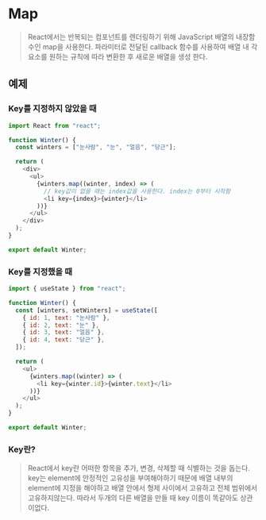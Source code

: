 # Map

> React에서는 반복되는 컴포넌트를 렌더링하기 위해 JavaScript 배열의 내장함수인 map을 사용한다.
> 파라미터로 전달된 callback 함수를 사용하여 배열 내 각 요소를 원하는 규칙에 따라 변환한 후 새로운 배열을 생성 한다.

## 예제

### Key를 지정하지 않았을 때

```js
import React from "react";

function Winter() {
  const winters = ["눈사람", "눈", "얼음", "당근"];

  return (
    <div>
      <ul>
        {winters.map((winter, index) => (
          // key값이 없을 때는 index값을 사용한다. index는 0부터 시작함
          <li key={index}>{winter}</li>
        ))}
      </ul>
    </div>
  );
}

export default Winter;
```

### Key를 지정했을 때

```js
import { useState } from "react";

function Winter() {
  const [winters, setWinters] = useState([
    { id: 1, text: "눈사람" },
    { id: 2, text: "눈" },
    { id: 3, text: "얼음" },
    { id: 4, text: "당근" },
  ]);

  return (
    <ul>
      {winters.map((winter) => (
        <li key={winter.id}>{winter.text}</li>
      ))}
    </ul>
  );
}

export default Winter;
```

### Key란?

> React에서 key란 어떠한 항목을 추가, 변경, 삭제할 때 식별하는 것을 돕는다.
> key는 element에 안정적인 고유성을 부여해야하기 때문에 배열 내부의 element에 지정을 해야하고
> 배열 안에서 형제 사이에서 고유하고 전체 범위에서 고유하지않는다. 따라서 두개의 다른 배열을 만들 때
> key 이름이 똑같아도 상관이없다.
